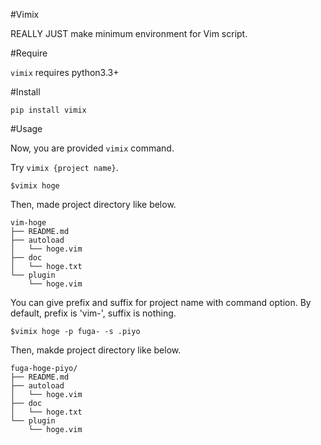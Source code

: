 #Vimix

REALLY JUST make minimum environment for Vim script.

#Require

`vimix` requires python3.3+

#Install

`pip install vimix`

#Usage

Now, you are provided `vimix` command.

Try `vimix {project name}`.

```
$vimix hoge
```

Then, made project directory like below.

```
vim-hoge
├── README.md
├── autoload
│   └── hoge.vim
├── doc
│   └── hoge.txt
└── plugin
    └── hoge.vim
```

You can give prefix and suffix for project name with command option.
By default, prefix is 'vim-', suffix is nothing.

```
$vimix hoge -p fuga- -s .piyo
```

Then, makde project directory like below.

```
fuga-hoge-piyo/
├── README.md
├── autoload
│   └── hoge.vim
├── doc
│   └── hoge.txt
└── plugin
    └── hoge.vim
```
